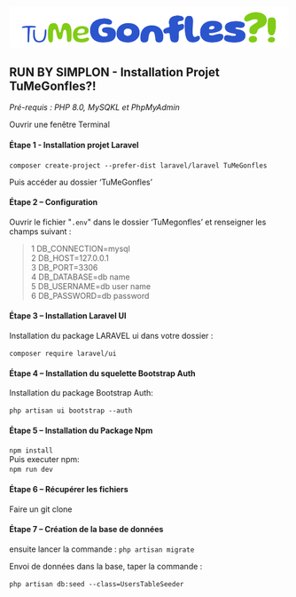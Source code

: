 <p align="center"><img src="/public/images/logo.png"></p>

<p align="center"><h2>RUN BY SIMPLON - Installation Projet TuMeGonfles?!</h2></p>

_Pré-requis : PHP 8.0, MySQKL et PhpMyAdmin_

Ouvrir une fenêtre Terminal

#### Étape 1 - Installation projet Laravel

`composer create-project --prefer-dist laravel/laravel TuMeGonfles`

Puis accéder au dossier ‘TuMeGonfles’

#### Étape 2 – Configuration

Ouvrir le fichier "`.env`" dans le dossier ‘TuMegonfles’ et renseigner les champs suivant :

>1 DB_CONNECTION=mysql  
>2 DB_HOST=127.0.0.1  
>3 DB_PORT=3306  
>4 DB_DATABASE=db name  
>5 DB_USERNAME=db user name  
>6 DB_PASSWORD=db password  

#### Étape 3 – Installation Laravel UI

Installation du package LARAVEL ui dans votre dossier : 

`composer require laravel/ui`

#### Étape 4 – Installation du squelette Bootstrap Auth

Installation du package Bootstrap Auth:

`php artisan ui bootstrap --auth`

#### Étape 5 – Installation du Package Npm

`npm install`  
Puis executer npm:  
`npm run dev`

#### Étape 6 – Récupérer les fichiers  
Faire un git clone

#### Étape 7 – Création de la base de données
ensuite lancer la commande : 
`php artisan migrate`

Envoi de données dans la base, taper la commande :  

`php artisan db:seed --class=UsersTableSeeder`

